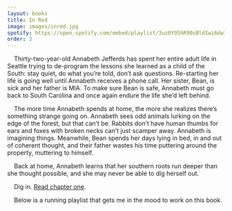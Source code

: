 ```yaml
---
layout: books
title: In Red
image: images/inred.jpg
spotify: https://open.spotify.com/embed/playlist/3uz0Y95hR90sBldIwi6dw1
order: 3
---
```


&nbsp;&nbsp;&nbsp;&nbsp;Thirty-two-year-old Annabeth Jefferds has spent her entire adult life in Seattle trying to de-program the lessons she learned as a child of the South: stay quiet, do what you’re told, don’t ask questions. Re-starting her life is going well until Annabeth receives a phone call. Her sister, Bean, is sick and her father is MIA. To make sure Bean is safe, Annabeth must go back to South Carolina and once again endure the life she’d left behind. 
<br />

&nbsp;&nbsp;&nbsp;&nbsp;The more time Annabeth spends at home, the more she realizes there’s something strange going on. Annabeth sees odd animals lurking on the edge of the forest, but that can’t be. Rabbits don’t have human thumbs for ears and foxes with broken necks can’t just scamper away. Annabeth is imagining things. Meanwhile, Bean spends her days lying in bed, in and out of coherent thought, and their father wastes his time puttering around the property, muttering to himself. 
<br />

&nbsp;&nbsp;&nbsp;&nbsp;Back at home, Annabeth learns that her southern roots run deeper than she thought possible, and she may never be able to dig herself out. 

&nbsp;&nbsp;&nbsp;&nbsp;Dig in. [Read chapter one](/in-red-chapter-one).
<br />

&nbsp;&nbsp;&nbsp;&nbsp;Below is a running playlist that gets me in the mood to work on this book.
